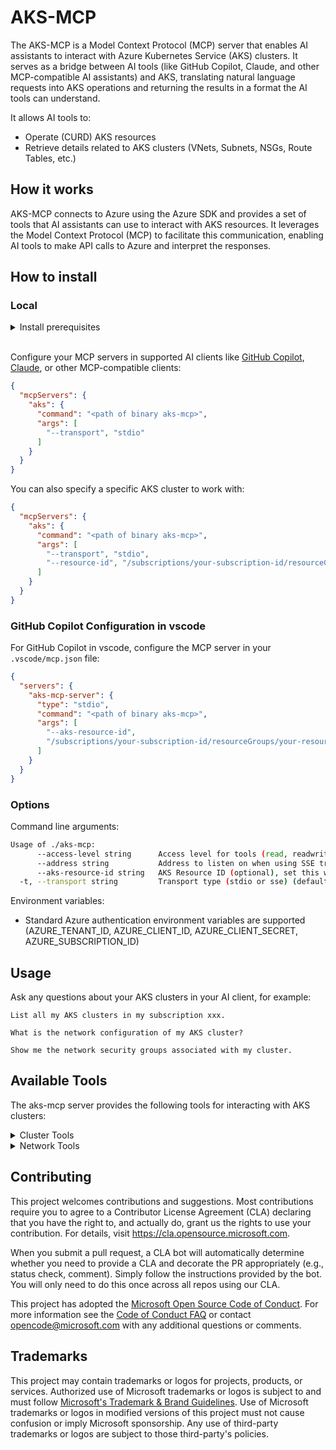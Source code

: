 # AKS-MCP

The AKS-MCP is a Model Context Protocol (MCP) server that enables AI assistants to interact with Azure Kubernetes Service (AKS) clusters. It serves as a bridge between AI tools (like GitHub Copilot, Claude, and other MCP-compatible AI assistants) and AKS, translating natural language requests into AKS operations and returning the results in a format the AI tools can understand.

It allows AI tools to:

- Operate (CURD) AKS resources
- Retrieve details related to AKS clusters (VNets, Subnets, NSGs, Route Tables, etc.)

## How it works

AKS-MCP connects to Azure using the Azure SDK and provides a set of tools that AI assistants can use to interact with AKS resources. It leverages the Model Context Protocol (MCP) to facilitate this communication, enabling AI tools to make API calls to Azure and interpret the responses.

## How to install

### Local

<details>
<summary>Install prerequisites</summary>

1. Set up [Azure CLI](https://docs.microsoft.com/en-us/cli/azure/install-azure-cli) and authenticate
```bash
az login
```
</details>

<br/>

Configure your MCP servers in supported AI clients like [GitHub Copilot](https://github.com/features/copilot), [Claude](https://claude.ai/), or other MCP-compatible clients:

```json
{
  "mcpServers": {
    "aks": {
      "command": "<path of binary aks-mcp>",
      "args": [
        "--transport", "stdio"
      ]
    }
  }
}
```

You can also specify a specific AKS cluster to work with:

```json
{
  "mcpServers": {
    "aks": {
      "command": "<path of binary aks-mcp>",
      "args": [
        "--transport", "stdio",
        "--resource-id", "/subscriptions/your-subscription-id/resourceGroups/your-resource-group/providers/Microsoft.ContainerService/managedClusters/your-cluster-name"
      ]
    }
  }
}
```

### GitHub Copilot Configuration in vscode

For GitHub Copilot in vscode, configure the MCP server in your `.vscode/mcp.json` file:

```json
{
  "servers": {
    "aks-mcp-server": {
      "type": "stdio",
      "command": "<path of binary aks-mcp>",
      "args": [
        "--aks-resource-id",
        "/subscriptions/your-subscription-id/resourceGroups/your-resource-group/providers/Microsoft.ContainerService/managedClusters/your-cluster-name"
      ]
    }
  }
}
```

### Options

Command line arguments:

```sh
Usage of ./aks-mcp:
      --access-level string      Access level for tools (read, readwrite, admin) (default "read")
      --address string           Address to listen on when using SSE transport (default "localhost:8080")
      --aks-resource-id string   AKS Resource ID (optional), set this when using single cluster mode
  -t, --transport string         Transport type (stdio or sse) (default "stdio")
```

Environment variables:
- Standard Azure authentication environment variables are supported (AZURE_TENANT_ID, AZURE_CLIENT_ID, AZURE_CLIENT_SECRET, AZURE_SUBSCRIPTION_ID)

## Usage

Ask any questions about your AKS clusters in your AI client, for example:

```
List all my AKS clusters in my subscription xxx.

What is the network configuration of my AKS cluster?

Show me the network security groups associated with my cluster.
```

## Available Tools

The aks-mcp server provides the following tools for interacting with AKS clusters:

<details>
<summary>Cluster Tools</summary>

- `get_cluster_info`: Get detailed information about an AKS cluster
- `list_aks_clusters`: List all AKS clusters in a subscription and optional resource group
</details>

<details>
<summary>Network Tools</summary>

- `get_vnet_info`: Get information about the VNet used by the AKS cluster
- `get_subnet_info`: Get information about the subnets used by the AKS cluster
- `get_route_table_info`: Get information about the route tables used by the AKS cluster
- `get_nsg_info`: Get information about the network security groups used by the AKS cluster
</details>

## Contributing

This project welcomes contributions and suggestions.  Most contributions require you to agree to a
Contributor License Agreement (CLA) declaring that you have the right to, and actually do, grant us
the rights to use your contribution. For details, visit https://cla.opensource.microsoft.com.

When you submit a pull request, a CLA bot will automatically determine whether you need to provide
a CLA and decorate the PR appropriately (e.g., status check, comment). Simply follow the instructions
provided by the bot. You will only need to do this once across all repos using our CLA.

This project has adopted the [Microsoft Open Source Code of Conduct](https://opensource.microsoft.com/codeofconduct/).
For more information see the [Code of Conduct FAQ](https://opensource.microsoft.com/codeofconduct/faq/) or
contact [opencode@microsoft.com](mailto:opencode@microsoft.com) with any additional questions or comments.

## Trademarks

This project may contain trademarks or logos for projects, products, or services. Authorized use of Microsoft 
trademarks or logos is subject to and must follow 
[Microsoft's Trademark & Brand Guidelines](https://www.microsoft.com/en-us/legal/intellectualproperty/trademarks/usage/general).
Use of Microsoft trademarks or logos in modified versions of this project must not cause confusion or imply Microsoft sponsorship.
Any use of third-party trademarks or logos are subject to those third-party's policies.
